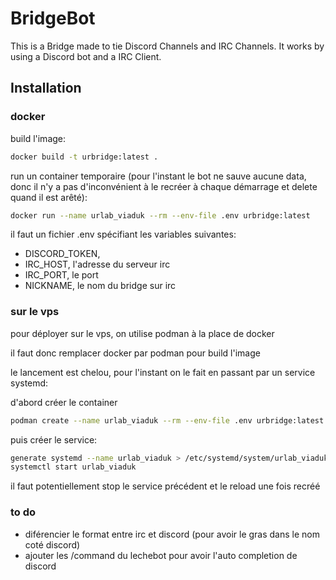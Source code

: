 # BridgeBot

This is a Bridge made to tie Discord Channels and IRC Channels. It works by using a Discord bot and a IRC Client.

## Installation

### docker

build l'image:

```bash
docker build -t urbridge:latest .
```

run un container temporaire (pour l'instant le bot ne sauve aucune data, donc il n'y a pas d'inconvénient à le recréer à chaque démarrage et delete quand il est arêté):

```bash
docker run --name urlab_viaduk --rm --env-file .env urbridge:latest
```

il faut un fichier .env spécifiant les variables suivantes: 

- DISCORD_TOKEN,
- IRC_HOST, l'adresse du serveur irc
- IRC_PORT, le port
- NICKNAME, le nom du bridge sur irc

### sur le vps

pour déployer sur le vps, on utilise podman à la place de docker

il faut donc remplacer docker par podman pour build l'image

le lancement est chelou, pour l'instant on le fait en passant par un service systemd:

d'abord créer le container
```bash
podman create --name urlab_viaduk --rm --env-file .env urbridge:latest
```

puis créer le service:

```bash
generate systemd --name urlab_viaduk > /etc/systemd/system/urlab_viaduk.service
systemctl start urlab_viaduk
```

il faut potentiellement stop le service précédent et le reload une fois recréé


### to do

- diférencier le format entre irc et discord (pour avoir le gras dans le nom coté discord)
- ajouter les /command du lechebot pour avoir l'auto completion de discord